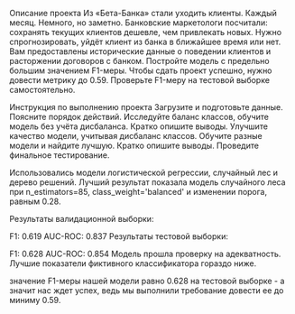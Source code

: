 Описание проекта
Из «Бета-Банка» стали уходить клиенты. Каждый месяц. Немного, но заметно. Банковские маркетологи посчитали: сохранять текущих клиентов дешевле, чем привлекать новых.
Нужно спрогнозировать, уйдёт клиент из банка в ближайшее время или нет. Вам предоставлены исторические данные о поведении клиентов и расторжении договоров с банком.
Постройте модель с предельно большим значением F1-меры. Чтобы сдать проект успешно, нужно довести метрику до 0.59. Проверьте F1-меру на тестовой выборке самостоятельно.

Инструкция по выполнению проекта
Загрузите и подготовьте данные. Поясните порядок действий.
Исследуйте баланс классов, обучите модель без учёта дисбаланса. Кратко опишите выводы.
Улучшите качество модели, учитывая дисбаланс классов. Обучите разные модели и найдите лучшую. Кратко опишите выводы.
Проведите финальное тестирование.

Использовались модели логистической регрессии, случайный лес и дерево решений.
Лучший результат показала модель случайного леса при n_estimators=85, class_weight='balanced' и изменении порога, равным 0.28.

Результаты валидационной выборки:

F1: 0.619
AUC-ROC: 0.837
Результаты тестовой выборки:

F1: 0.628
AUC-ROC: 0.854
Модель прошла проверку на адекватность. Лучшие показатели фиктивного классификатора гораздо ниже.

значение F1-меры нашей модели равно 0.628 на тестовой выборке - а значит нас ждет успех, ведь мы выполнили требование довести ее до миниму 0.59.